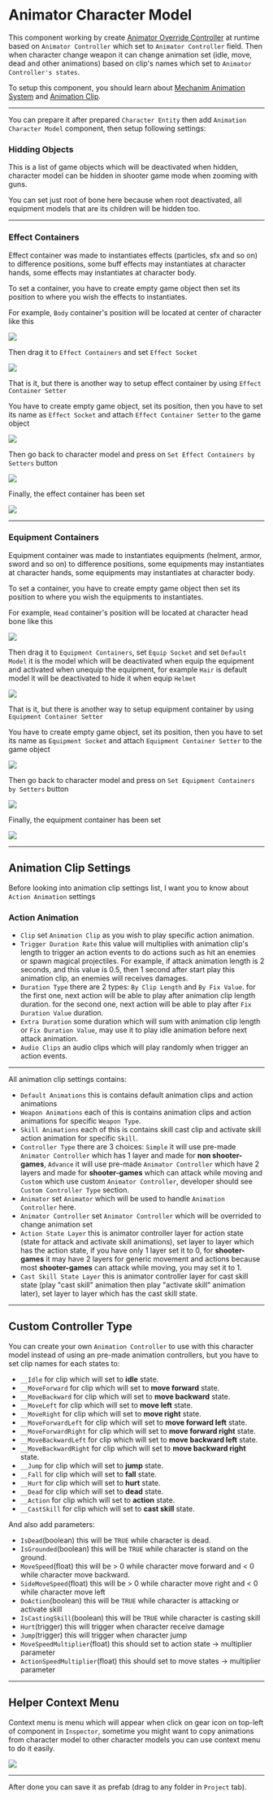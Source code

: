# Animator Character Model

This component working by create [Animator Override Controller](https://docs.unity3d.com/Manual/AnimatorOverrideController.html) at runtime based on `Animator Controller` which set to `Animator Controller` field. Then when character change weapon it can change animation set (idle, move, dead and other animations) based on clip's names which set to `Animator Controller's states`.

To setup this component, you should learn about [Mechanim Animation System](https://docs.unity3d.com/Manual/AnimationOverview.html) and [Animation Clip](https://docs.unity3d.com/Manual/AnimationClips.html).

* * *

You can prepare it after prepared `Character Entity` then add `Animation Character Model` component, then setup following settings:

### Hidding Objects

This is a list of game objects which will be deactivated when hidden, character model can be hidden in shooter game mode when zooming with guns.

You can set just root of bone here because when root deactivated, all equipment models that are its children will be hidden too.

* * *

### Effect Containers

Effect container was made to instantiates effects (particles, sfx and so on) to difference positions, some buff effects may instantiates at character hands, some effects may instantiates at character body.

To set a container, you have to create empty game object then set its position to where you wish the effects to instantiates.

For example, `Body` container's position will be located at center of character like this

![](../images/105/1.png)

Then drag it to `Effect Containers` and set `Effect Socket`

![](../images/105/2.png)

That is it, but there is another way to setup effect container by using `Effect Container Setter`

You have to create empty game object, set its position, then you have to set its name as `Effect Socket` and attach `Effect Container Setter` to the game object

![](../images/105/3.png)

Then go back to character model and press on `Set Effect Containers by Setters` button

![](../images/105/4.png)

Finally, the effect container has been set

![](../images/105/5.png)

* * *

### Equipment Containers

Equipment container was made to instantiates equipments (helment, armor, sword and so on) to difference positions, some equipments may instantiates at character hands, some equipments may instantiates at character body.

To set a container, you have to create empty game object then set its position to where you wish the equipments to instantiates.

For example, `Head` container's position will be located at character head bone like this

![](../images/105/6.png)

Then drag it to `Equipment Containers`, set `Equip Socket` and set `Default Model` it is the model which will be deactivated when equip the equipment and activated when unequip the equipment, for example `Hair` is default model it will be deactivated to hide it when equip `Helmet`

![](../images/105/7.png)

That is it, but there is another way to setup equipment container by using `Equipment Container Setter`

You have to create empty game object, set its position, then you have to set its name as `Equipment Socket` and attach `Equipment Container Setter` to the game object

![](../images/105/8.png)

Then go back to character model and press on `Set Equipment Containers by Setters` button

![](../images/105/9.png)

Finally, the equipment container has been set

![](../images/105/10.png)
* * *

## Animation Clip Settings

Before looking into animation clip settings list, I want you to know about `Action Animation` settings

### Action Animation

*   `Clip` set `Animation Clip` as you wish to play specific action animation.
*   `Trigger Duration Rate` this value will multiplies with animation clip's length to trigger an action events to do actions such as hit an enemies or spawn magical projectiles. For example, if attack animation length is 2 seconds, and this value is 0.5, then 1 second after start play this animation clip, an enemies will receives damages.
*   `Duration Type` there are 2 types: `By Clip Length` and `By Fix Value`. for the first one, next action will be able to play after animation clip length duration. for the second one, next action will be able to play after `Fix Duration Value` duration.
*   `Extra Duration` some duration which will sum with animation clip length or `Fix Duration Value`, may use it to play idle animation before next attack animation.
*   `Audio Clips` an audio clips which will play randomly when trigger an action events.
* * *

All animation clip settings contains:

*   `Default Animations` this is contains default animation clips and action animations
*   `Weapon Animations` each of this is contains animation clips and action animations for specific `Weapon Type`.
*   `Skill Animations` each of this is contains skill cast clip and activate skill action animation for specific `Skill`.
*   `Controller Type` there are 3 choices: `Simple` it will use pre-made `Animator Controller` which has 1 layer and made for **non shooter-games**, `Advance` it will use pre-made `Animator Controller` which have 2 layers and made for **shooter-games** which can attack while moving and `Custom` which use custom `Animator Controller`, developer should see `Custom Controller Type` section.
*   `Animator` set `Animator` which will be used to handle `Animation Controller` here.
*   `Animator Controller` set `Animator Controller` which will be overrided to change animation set
*   `Action State Layer` this is animator controller layer for action state (state for attack and activate skill animations), set layer to layer which has the action state, if you have only 1 layer set it to 0, for **shooter-games** it may have 2 layers for generic movement and actions because most **shooter-games** can attack while moving, you may set it to 1.
*   `Cast Skill State Layer` this is animator controller layer for cast skill state (play "cast skill" animation then play "activate skill" animation later), set layer to layer which has the cast skill state.

* * *

## Custom Controller Type

You can create your own `Animation Controller` to use with this character model instead of using an pre-made animation controllers, but you have to set clip names for each states to:

*   `__Idle` for clip which will set to **idle** state.
*   `__MoveForward` for clip which will set to **move forward** state.
*   `__MoveBackward` for clip which will set to **move backward** state.
*   `__MoveLeft` for clip which will set to **move left** state.
*   `__MoveRight` for clip which will set to **move right** state.
*   `__MoveForwardLeft` for clip which will set to **move forward left** state.
*   `__MoveForwardRight` for clip which will set to **move forward right** state.
*   `__MoveBackwardLeft` for clip which will set to **move backward left** state.
*   `__MoveBackwardRight` for clip which will set to **move backward right** state.
*   `__Jump` for clip which will set to **jump** state.
*   `__Fall` for clip which will set to **fall** state.
*   `__Hurt` for clip which will set to **hurt** state.
*   `__Dead` for clip which will set to **dead** state.
*   `__Action` for clip which will set to **action** state.
*   `__CastSkill` for clip which will set to **cast skill** state.

And also add parameters:

*   `IsDead`(boolean) this will be `TRUE` while character is dead.
*   `IsGrounded`(boolean) this will be `TRUE` while character is stand on the ground.
*   `MoveSpeed`(float) this will be > 0 while character move forward and < 0 while character move backward.
*   `SideMoveSpeed`(float) this will be > 0 while character move right and < 0 while character move left
*   `DoAction`(boolean) this will be `TRUE` while character is attacking or activate skill
*   `IsCastingSkill`(boolean) this will be `TRUE` while character is casting skill
*   `Hurt`(trigger) this will trigger when character receive damage
*   `Jump`(trigger) this will trigger when character jump
*   `MoveSpeedMultiplier`(float) this should set to action state -> multiplier parameter
*   `ActionSpeedMultiplier`(float) this should set to move states -> multiplier parameter

* * *

## Helper Context Menu

Context menu is menu which will appear when click on gear icon on top-left of component  in `Inspector`, sometime you might want to copy animations from character model to other character models you can use context menu to do it easily.

![](../images/105/11.png)
* * *

After done you can save it as prefab (drag to any folder in `Project` tab).